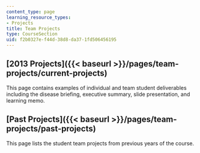 ```yaml
---
content_type: page
learning_resource_types:
- Projects
title: Team Projects
type: CourseSection
uid: f2b0327e-f44d-38d8-da37-1fd506456195
---
```


[2013 Projects]({{< baseurl >}}/pages/team-projects/current-projects)
---------------------------------------------------------------------

This page contains examples of individual and team student deliverables including the disease briefing, executive summary, slide presentation, and learning memo.

[Past Projects]({{< baseurl >}}/pages/team-projects/past-projects)
------------------------------------------------------------------

This page lists the student team projects from previous years of the course.